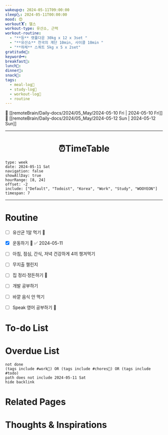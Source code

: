 ```yaml
---
wakeup🌞: 2024-05-11T09:00:00
sleep🌜: 2024-05-11T00:00:00
mood: 😍
workout🏋️: 헬스
workout-type: 유산소, 근력
workout-routine:
  - "**등** 랫풀다운 30kg x 12 x 3set "
  - "**유산소** 천국의 계단 10min, 사이클 10min "
  - "**하체** 스쿼트 5kg x 5 x 2set"
gratitude🙏: 
keyword🗝️: 
breakfast🍳: 
lunch🍚: 
dinner🥗: 
snack🍬: 
tags:
  - meal-log📝
  - study-log📓
  - workout-log💪
  - routine
---
```


🔺 [[remoteBrain/Daily-docs/2024/05_May/2024-05-10 Fri | 2024-05-10 Fri]]
🔻 [[remoteBrain/Daily-docs/2024/05_May/2024-05-12 Sun | 2024-05-12 Sun]]
___
<h1> <center>⏰TimeTable </center> </h1>

```gEvent
type: week
date: 2024-05-11 Sat
navigation: false
showAllDay: true
hourRange: [8, 24]
offset: -2
include: ["Default", "Todoist", "Korea", "Work", "Study", "WOOYEON"]
timespan: 7
```

--- 


# Routine 

- [ ] 유산균 1알 먹기 🔼 
- [x] 운동하기 🔼 ✅ 2024-05-11
- [ ] 아침, 점심, 간식, 저녁 건강하게 4끼 챙겨먹기
- [ ] 무지출 챌린지 
- [ ] 집 정리·정돈하기 🔼
- [ ] 개발 공부하기
- [ ] 바깥 음식 안 먹기 
- [ ] Speak 영어 공부하기 🔼 


# To-do List


# Overdue List
```tasks
not done
(tags include #work💼) OR (tags include #chores🧺) OR (tags include #todo)
path does not include 2024-05-11 Sat
hide backlink
```

# Related Pages



# Thoughts & Inspirations

